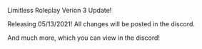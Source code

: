 Limitless Roleplay Verion 3 Update! 

Releasing 05/13/2021! All changes will be posted in the discord. 

And much more, which you can view in the discord!
